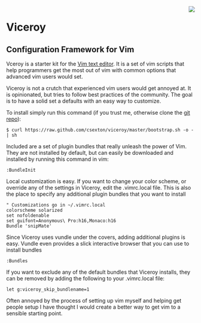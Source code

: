 <img src="https://raw.github.com/csexton/viceroy/master/viceroy/logo.png" align="right" />

# Viceroy

## Configuration Framework for Vim

Vceroy is a starter kit for the <a href="http://www.vim.org/">Vim text editor</a>. It is a set of vim scripts that help programmers get the most out of vim with common options that advanced vim users would set.

Viceroy is not a crutch that experienced vim users would get annoyed at. It is opinionated, but tries to follow best practices of the community. The goal is to have a solid set a defaults with an easy way to customize.

To install simply run this command (if you trust me, otherwise clone the [git repo](http://github.com/csexton/viceroy)):

    $ curl https://raw.github.com/csexton/viceroy/master/bootstrap.sh -o - | sh

Included are a set of plugin bundles that really unleash the power of Vim. They are not installed by default, but can easily be downloaded and installed by running this command in vim:

    :BundleInit

Local customization is easy. If you want to change your color scheme, or override any of the settings in Viceroy, edit the .vimrc.local file. This is also the place to specify any additional plugin bundles that you want to install

    " Customizations go in ~/.vimrc.local
    colorscheme solarized
    set nofoldenable
    set guifont=Anonymous\ Pro:h16,Monaco:h16
    Bundle 'snipMate'

Since Viceroy uses vundle under the covers, adding additional plugins is easy.  Vundle even provides a slick interactive browser that you can use to install bundles

    :Bundles

If you want to exclude any of the default bundles that Viceroy installs, they can be removed by adding the following to your .vimrc.local file:

    let g:viceroy_skip_bundlename=1

Often annoyed by the process of setting up vim myself and helping get people setup I have thought I would create a better way to get vim to a sensible starting point.
